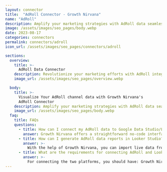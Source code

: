 ```yaml
---
layout: connector
title:  "AdRoll Connector - Growth Nirvana"
name: "AdRoll"
description: Amplify your marketing strategies with AdRoll data seamlessly integrated into Looker Studio.
image: /assets/images/seo_pages/body.webp
date: 2023-08-17
categories: connectors
permalink: connectors/adroll
icon_url: /assets/images/seo_pages/connectors/adroll

sections:
  overview:
    title: >-
      AdRoll Data Connector
    description: Revolutionize your marketing efforts with AdRoll integration. Integrate your multi-channel marketing data with Looker Studio's analytical prowess, gaining the insights you need to refine targeting, boost engagement, and optimize campaign performance.
    image_url: /assets/images/seo_pages/overview.webp

  body:
    title: >-
      Visualize Your AdRoll channel data with Growth Nirvana's
      AdRoll Connector
    description: Amplify your marketing strategies with AdRoll data seamlessly integrated into Looker Studio.
    image_url: /assets/images/seo_pages/body.webp
  faq:
    title: FAQs
    questions:
      - title: How can I connect my AdRoll data to Google Data Studio/Looker Studio?
        answer: Growth Nirvana offers a straightforward no-code interface to connect to AdRoll data sources.
      - title: How can I generate AdRoll data reports in Looker Studio?
        answer: >-
          With the help of Growth Nirvana, you can import live data from AdRoll into Looker Studio. These data can be viewed in charts, tables, and dashboards to generate branded reports that can be shared instantly.
      - title: What are the requirements for connecting AdRoll and Looker Studio?
        answer: >-
          For connecting the two platforms, you should have: Growth Nirvana Account and AdRoll Ads Account
---
```

